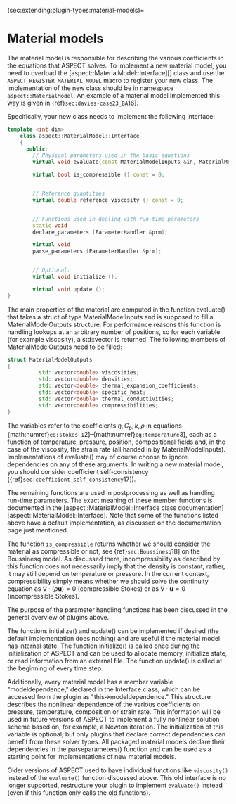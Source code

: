 (sec:extending:plugin-types:material-models)=
# Material models

The material model is responsible for describing the various coefficients in
the equations that ASPECT solves. To implement
a new material model, you need to overload the
[aspect::MaterialModel::Interface][] class and use the
`ASPECT_REGISTER_MATERIAL_MODEL` macro to register your new class. The
implementation of the new class should be in namespace
`aspect::MaterialModel`. An example of a material model implemented this way
is given in {ref}`sec:davies-case23_BA`16].

Specifically, your new class needs to implement the following interface:

``` c++
template <int dim>
    class aspect::MaterialModel::Interface
    {
      public:
        // Physical parameters used in the basic equations
        virtual void evaluate(const MaterialModelInputs &in, MaterialModelOutputs &out) const=0;

        virtual bool is_compressible () const = 0;


        // Reference quantities
        virtual double reference_viscosity () const = 0;


        // Functions used in dealing with run-time parameters
        static void
        declare_parameters (ParameterHandler &prm);

        virtual void
        parse_parameters (ParameterHandler &prm);


        // Optional:
        virtual void initialize ();

        virtual void update ();
}
```

The main properties of the material are computed in the function evaluate()
that takes a struct of type MaterialModelInputs and is supposed to fill a
MaterialModelOutputs structure. For performance reasons this function is
handling lookups at an arbitrary number of positions, so for each variable
(for example viscosity), a std::vector is returned. The following members of
MaterialModelOutputs need to be filled:

``` c++
struct MaterialModelOutputs
{
          std::vector<double> viscosities;
          std::vector<double> densities;
          std::vector<double> thermal_expansion_coefficients;
          std::vector<double> specific_heat;
          std::vector<double> thermal_conductivities;
          std::vector<double> compressibilities;
}
```

The variables refer to the coefficients $\eta,C_p,k,\rho$ in equations
{math:numref}`eq:stokes-1`2]&ndash;{math:numref}`eq:temperature`3], each as a function of
temperature, pressure, position, compositional fields and, in the case of the
viscosity, the strain rate (all handed in by MaterialModelInputs).
Implementations of evaluate() may of course choose to ignore dependencies on
any of these arguments. In writing a new material model, you should consider
coefficient self-consistency
({ref}`sec:coefficient_self_consistency`17]).

The remaining functions are used in postprocessing as well as handling
run-time parameters. The exact meaning of these member functions is documented
in the [aspect::MaterialModel::Interface class
documentation][aspect::MaterialModel::Interface]. Note that some of the
functions listed above have a default implementation, as discussed on the
documentation page just mentioned.

The function `is_compressible` returns whether we should consider the material
as compressible or not, see {ref}`sec:Boussinesq`18] on the
Boussinesq model. As discussed there, incompressibility as described by this
function does not necessarily imply that the density is constant; rather, it
may still depend on temperature or pressure. In the current context,
compressibility simply means whether we should solve the continuity equation
as $\nabla \cdot (\rho \mathbf u)=0$ (compressible Stokes) or as
$\nabla \cdot \mathbf{u}=0$ (incompressible Stokes).

The purpose of the parameter handling functions has been discussed in the
general overview of plugins above.

The functions initialize() and update() can be implemented if desired (the
default implementation does nothing) and are useful if the material model has
internal state. The function initialize() is called once during the
initialization of ASPECT and can be used to
allocate memory, initialize state, or read information from an external file.
The function update() is called at the beginning of every time step.

Additionally, every material model has a member variable
"modeldependence," declared in the Interface class, which can be
accessed from the plugin as "this$\rightarrow$modeldependence."
This structure describes the nonlinear dependence of the various coefficients
on pressure, temperature, composition or strain rate. This information will be
used in future versions of ASPECT to implement
a fully nonlinear solution scheme based on, for example, a Newton iteration.
The initialization of this variable is optional, but only plugins that declare
correct dependencies can benefit from these solver types. All packaged
material models declare their dependencies in the parseparameters() function
and can be used as a starting point for implementations of new material
models.

Older versions of ASPECT used to have
individual functions like `viscosity()` instead of the `evaluate()` function
discussed above. This old interface is no longer supported, restructure your
plugin to implement `evaluate()` instead (even if this function only calls the
old functions).
